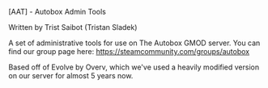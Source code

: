 [AAT] - Autobox Admin Tools

Written by Trist Saibot (Tristan Sladek)

A set of administrative tools for use on The Autobox GMOD server. You can find our group page here:
https://steamcommunity.com/groups/autobox

Based off of Evolve by Overv, which we've used a heavily modified version on our server for almost 5 years now.
